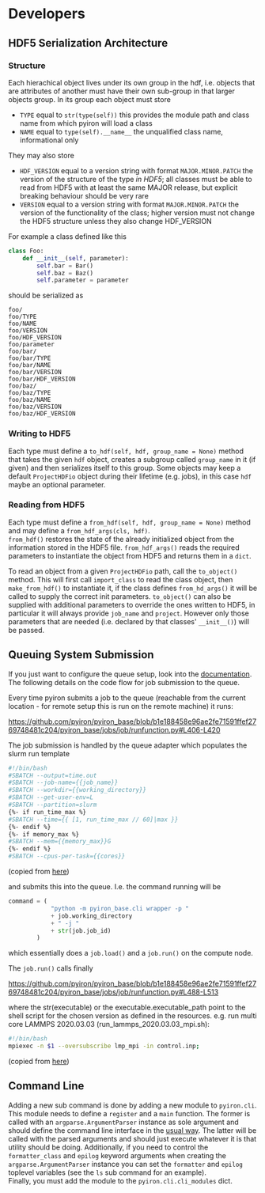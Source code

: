 # Developers

## HDF5 Serialization Architecture

### Structure
Each hierachical object lives under its own group in the hdf, i.e. objects that are attributes of another must have 
their own sub-group in that larger objects group.  In its group each object must store
- `TYPE` equal to `str(type(self))` this provides the module path and class name from which pyiron will load a class
- `NAME` equal to `type(self).__name__` the unqualified class name, informational only

They may also store
- `HDF_VERSION` equal to a version string with format `MAJOR.MINOR.PATCH` the version of the structure of the type *in* 
  *HDF5*; all classes must be able to read from HDF5 with at least the same MAJOR release, but explicit breaking 
  behaviour should be very rare
- `VERSION` equal to a version string with format `MAJOR.MINOR.PATCH` the version of the functionality of the class; 
  higher version must not change the HDF5 structure unless they also change HDF_VERSION

For example a class defined like this
```python
class Foo:
    def __init__(self, parameter):
        self.bar = Bar()
        self.baz = Baz()
        self.parameter = parameter
```
 
should be serialized as
```
foo/
foo/TYPE
foo/NAME
foo/VERSION
foo/HDF_VERSION
foo/parameter
foo/bar/
foo/bar/TYPE
foo/bar/NAME
foo/bar/VERSION
foo/bar/HDF_VERSION
foo/baz/
foo/baz/TYPE
foo/baz/NAME
foo/baz/VERSION
foo/baz/HDF_VERSION
```

### Writing to HDF5
Each type must define a `to_hdf(self, hdf, group_name = None)` method that takes the given `hdf` object, creates a 
subgroup called `group_name` in it (if given) and then serializes itself to this group.  Some objects may keep a default
`ProjectHDFio` object during their lifetime (e.g. jobs), in this case `hdf` maybe an optional parameter.

### Reading from HDF5
Each type must define a `from_hdf(self, hdf, group_name = None)` method and may define a `from_hdf_args(cls, hdf)`.  
`from_hdf()` restores the state of the already initialized object from the information stored in the HDF5 file.
`from_hdf_args()` reads the required parameters to instantiate the object from HDF5 and returns them in a `dict`.

To read an object from a given `ProjectHDFio` path, call the `to_object()` method. This will first call `import_class` 
to read the class object, then `make_from_hdf()` to instantiate it, if the class defines `from_hd_args()` it will be 
called to supply the correct init parameters.  `to_object()` can also be supplied with additional parameters to override 
the ones written to HDF5, in particular it will always provide `job_name` and `project`.  However only those parameters 
that are needed (i.e. declared by that classes' `__init__()`) will be passed.

## Queuing System Submission

If you just want to configure the queue setup, look into the [documentation](https://pyiron.readthedocs.io/en/latest/source/installation.html#hpc-cluster-with-postgresql-database-and-jupyterhub). 
The following details on the code flow for job submission to the queue.

Every time pyiron submits a job to the queue (reachable from the current location - for remote setup this is run on the
remote machine) it runs:

https://github.com/pyiron/pyiron_base/blob/b1e188458e96ae2fe71591ffef2769748481c204/pyiron_base/jobs/job/runfunction.py#L406-L420

The job submission is handled by the queue adapter which populates the slurm run template 

```bash
#!/bin/bash
#SBATCH --output=time.out
#SBATCH --job-name={{job_name}}
#SBATCH --workdir={{working_directory}}
#SBATCH --get-user-env=L
#SBATCH --partition=slurm
{%- if run_time_max %}
#SBATCH --time={{ [1, run_time_max // 60]|max }}
{%- endif %}
{%- if memory_max %}
#SBATCH --mem={{memory_max}}G
{%- endif %}
#SBATCH --cpus-per-task={{cores}}
```
(copied from [here](https://github.com/pyiron/pysqa/tree/main/tests/config/slurm/slurm.sh))

and submits this into the queue. I.e. the command running will be        

```python
command = (
            "python -m pyiron_base.cli wrapper -p "
            + job.working_directory
            + " -j "
            + str(job.job_id)
        )
```
which essentially does a `job.load()` and a `job.run()` on the compute node.

The `job.run()` calls finally

https://github.com/pyiron/pyiron_base/blob/b1e188458e96ae2fe71591ffef2769748481c204/pyiron_base/jobs/job/runfunction.py#L488-L513

where the str(executable) or the executable.executable_path point to the shell script for the chosen version as defined 
in the resources. e.g. run multi core LAMMPS 2020.03.03 (run_lammps_2020.03.03_mpi.sh):

```bash
#!/bin/bash
mpiexec -n $1 --oversubscribe lmp_mpi -in control.inp;
```

(copied from [here](https://github.com/pyiron/pyiron-resources/blob/main/lammps/bin/run_lammps_2020.03.03_mpi.sh))

## Command Line
Adding a new sub command is done by adding a new module to `pyiron.cli`. This module needs to define a `register` and a 
`main` function.  The former is called with an `argparse.ArgumentParser` instance as sole argument and should define the
command line interface in the [usual way](https://docs.python.org/3/library/argparse.html). The latter will be called
with the parsed arguments and should just execute whatever it is that utility should be doing.  Additionally, if you 
need to control the `formatter_class` and `epilog` keyword arguments when creating the `argparse.ArgumentParser`
instance you can set the `formatter` and `epilog` toplevel variables (see the `ls` sub command for an example).  
Finally, you must add the module to the `pyiron.cli.cli_modules` dict.
